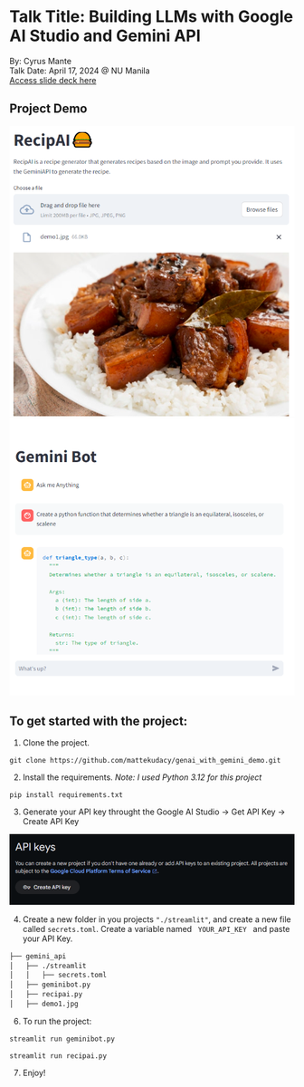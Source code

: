 # Talk Title: Building LLMs with Google AI Studio and Gemini API
By: Cyrus Mante
<br>
Talk Date: April 17, 2024 @ NU Manila 
<br>
[Access slide deck here](https://docs.google.com/presentation/d/1XdJiOpvkTRIT5wa1kVZ0TmFJS4LAVvdJe-RGrU6HWLI/edit?usp=sharing)
## Project Demo
<img src="img/demo1.PNG?raw=true" alt="Demo 1"/> <img src="img/demo2.PNG?raw=true" alt="Demo 2"/>
<br>
## To get started with the project:
1. Clone the project.
```
git clone https://github.com/mattekudacy/genai_with_gemini_demo.git
```
2. Install the requirements. <i> Note: I used Python 3.12 for this project </i>
```
pip install requirements.txt
```

3. Generate your API key throught the Google AI Studio -> Get API Key -> Create API Key
<img src="img/api.PNG?raw=true" alt="Demo 1"/>

4. Create a new folder in you projects <code>"./streamlit"</code>, and create a new file called <code>secrets.toml</code>. Create a variable named <code> YOUR_API_KEY </code> and paste your API Key.

```bash
├── gemini_api
│   ├── ./streamlit
│   │   ├── secrets.toml
│   ├── geminibot.py
│   ├── recipai.py
│   ├── demo1.jpg
```

6. To run the project:
```
streamlit run geminibot.py
```
```
streamlit run recipai.py
```

7. Enjoy!

